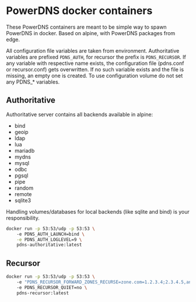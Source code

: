 # PowerDNS docker containers

These PowerDNS containers are meant to be simple way to spawn PowerDNS in docker.
Based on alpine, with PowerDNS packages from edge.

All configuration file variables are taken from environment. Authoritative variables are prefixed `PDNS_AUTH`, 
for recursor the prefix is `PDNS_RECURSOR`. If any variable with respective name exists, the configuration file
(pdns.conf or recursor.conf) gets overwritten. If no such variable exists and the file is missing, 
an empty one is created. To use configuration volume do not set any PDNS_* variables.

## Authoritative
Authoritative server contains all backends available in alpine:

* bind
* geoip
* ldap
* lua
* mariadb
* mydns
* mysql
* odbc
* pgsql
* pipe
* random
* remote
* sqlite3

Handling volumes/databases for local backends (like sqlite and bind) is your responsibility.

```bash
docker run -p 53:53/udp -p 53:53 \ 
    -e PDNS_AUTH_LAUNCH=bind \
    -e PDNS_AUTH_LOGLEVEL=9 \
    pdns-authoritative:latest
```

## Recursor

```bash
docker run -p 53:53/udp -p 53:53 \  
    -e "PDNS_RECURSOR_FORWARD_ZONES_RECURSE=zone.com=1.2.3.4;2.3.4.5,another.net=3.4.5.6;4.5.6.7" \ 
    -e PDNS_RECURSOR_QUIET=no \
    pdns-recursor:latest
```
